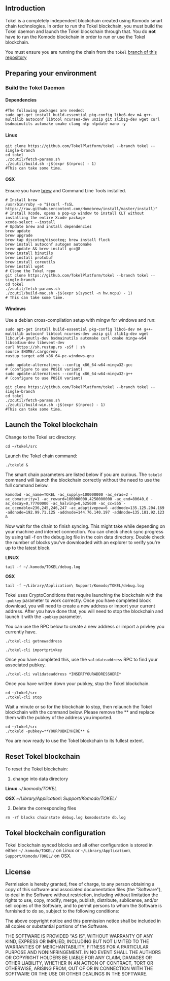## Introduction

Tokel is a completely independent blockchain created using Komodo smart chain technologies. In order to run the Tokel blockchain, you must build the Tokel daemon and launch the Tokel blockchain through that. You do **not** have to run the Komodo blockchain in order to run or use the Tokel blockchain.

You must ensure you are running the chain from the `tokel` [branch of this repository](https://github.com/TokelPlatform/tokel/tree/tokel)

## Preparing your environment

### Build the Tokel Daemon

#### Dependencies

```shell
#The following packages are needed:
sudo apt-get install build-essential pkg-config libc6-dev m4 g++-multilib autoconf libtool ncurses-dev unzip git zlib1g-dev wget curl bsdmainutils automake cmake clang ntp ntpdate nano -y
```

#### Linux

```shell
git clone https://github.com/TokelPlatform/tokel --branch tokel --single-branch
cd tokel
./zcutil/fetch-params.sh
./zcutil/build.sh -j$(expr $(nproc) - 1)
#This can take some time.
```

#### OSX

Ensure you have [brew](https://brew.sh) and Command Line Tools installed.

```shell
# Install brew
/usr/bin/ruby -e "$(curl -fsSL https://raw.githubusercontent.com/Homebrew/install/master/install)"
# Install Xcode, opens a pop-up window to install CLT without installing the entire Xcode package
xcode-select --install
# Update brew and install dependencies
brew update
brew upgrade
brew tap discoteq/discoteq; brew install flock
brew install autoconf autogen automake
brew update && brew install gcc@8
brew install binutils
brew install protobuf
brew install coreutils
brew install wget
# Clone the Tokel repo
git clone https://github.com/TokelPlatform/tokel --branch tokel --single-branch
cd tokel
./zcutil/fetch-params.sh
./zcutil/build-mac.sh -j$(expr $(sysctl -n hw.ncpu) - 1)
# This can take some time.
```

#### Windows

Use a debian cross-compilation setup with mingw for windows and run:

```shell
sudo apt-get install build-essential pkg-config libc6-dev m4 g++-multilib autoconf libtool ncurses-dev unzip git zlib1g-dev wget libcurl4-gnutls-dev bsdmainutils automake curl cmake mingw-w64 libsodium-dev libevent-dev
curl https://sh.rustup.rs -sSf | sh
source $HOME/.cargo/env
rustup target add x86_64-pc-windows-gnu

sudo update-alternatives --config x86_64-w64-mingw32-gcc
# (configure to use POSIX variant)
sudo update-alternatives --config x86_64-w64-mingw32-g++
# (configure to use POSIX variant)

git clone https://github.com/TokelPlatform/tokel --branch tokel --single-branch
cd tokel
./zcutil/fetch-params.sh
./zcutil/build-win.sh -j$(expr $(nproc) - 1)
#This can take some time.
```

## Launch the Tokel blockchain

Change to the Tokel src directory:

```
cd ~/tokel/src
```

Launch the Tokel chain command:

```
./tokeld &
```

The smart chain parameters are listed below if you are curious. The `tokeld` command will launch the blockchain correctly without the need to use the full command below.

```
komodod -ac_name=TOKEL -ac_supply=100000000 -ac_eras=2 -ac_cbmaturity=1 -ac_reward=100000000,4250000000 -ac_end=80640,0 -ac_decay=0,77700000 -ac_halving=0,525600 -ac_cc=555 -ac_ccenable=236,245,246,247 -ac_adaptivepow=6 -addnode=135.125.204.169 -addnode=192.99.71.125 -addnode=144.76.140.197 -addnode=135.181.92.123 &
```

Now wait for the chain to finish syncing. This might take while depending on your machine and internet connection. You can check check sync progress by using tail -f on the debug.log file in the coin data directory. Double check the number of blocks you've downloaded with an explorer to verify you're up to the latest block.

**LINUX**

```
tail -f ~/.komodo/TOKEL/debug.log
```

**OSX**

```
tail -f ~/Library/Application\ Support/Komodo/TOKEL/debug.log
```

Tokel uses CryptoConditions that require launching the blockchain with the `-pubkey` parameter to work correctly. Once you have completed block download, you will need to create a new address or import your current address. After you have done that, you will need to stop the blockchain and launch it with the `-pubkey` parameter.

You can use the RPC below to create a new address or import a privkey you currently have.

```
./tokel-cli getnewaddress
```

```
./tokel-cli importprivkey
```

Once you have completed this, use the `validateaddress` RPC to find your associated pubkey.

```
./tokel-cli validateaddress *INSERTYOURADDRESSHERE*
```

Once you have written down your pubkey, stop the Tokel blockchain.

```
cd ~/tokel/src
./tokel-cli stop
```

Wait a minute or so for the blockchain to stop, then relaunch the Tokel blockchain with the command below. Please remove the \*\* and replace them with the pubkey of the address you imported.

```
cd ~/tokel/src
./tokeld -pubkey=**YOURPUBKEYHERE** &
```

You are now ready to use the Tokel blockchain to its fullest extent.

## Reset Tokel blockchain

To reset the Tokel blockchain:

1. change into data directory

**Linux**
_~/.komodo/TOKEL_

**OSX**
_~/Library/Application\ Support/Komodo/TOKEL/_

2. Delete the corresponding files

`rm -rf blocks chainstate debug.log komodostate db.log`

## Tokel blockchain configuration

Tokel blockchain synced blocks and all other configuration is stored in either `~/.komodo/TOKEL/` on Linux or `~/Library/Application\ Support/Komodo/TOKEL/` on OSX.

## License

Permission is hereby granted, free of charge, to any person obtaining a copy of this software and associated documentation files (the "Software"), to deal in the Software without restriction, including without limitation the rights to use, copy, modify, merge, publish, distribute, sublicense, and/or sell copies of the Software, and to permit persons to whom the Software is furnished to do so, subject to the following conditions:

The above copyright notice and this permission notice shall be included in all copies or substantial portions of the Software.

THE SOFTWARE IS PROVIDED "AS IS", WITHOUT WARRANTY OF ANY KIND, EXPRESS OR IMPLIED, INCLUDING BUT NOT LIMITED TO THE WARRANTIES OF MERCHANTABILITY, FITNESS FOR A PARTICULAR PURPOSE AND NONINFRINGEMENT. IN NO EVENT SHALL THE AUTHORS OR COPYRIGHT HOLDERS BE LIABLE FOR ANY CLAIM, DAMAGES OR OTHER LIABILITY, WHETHER IN AN ACTION OF CONTRACT, TORT OR OTHERWISE, ARISING FROM, OUT OF OR IN CONNECTION WITH THE SOFTWARE OR THE USE OR OTHER DEALINGS IN THE SOFTWARE.
